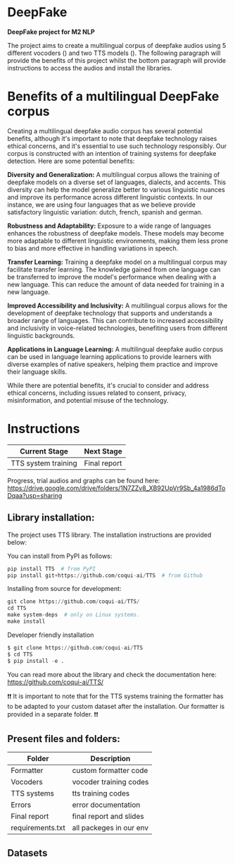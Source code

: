 # DeepFake

**DeepFake project for M2 NLP**

The project aims to create a multilingual corpus of deepfake audios using 5 different vocoders () and two TTS models (). The following paragraph will provide the benefits of this project whilst the bottom paragraph will provide instructions to access the audios and install the libraries. 

# Benefits of a multilingual DeepFake corpus

Creating a multilingual deepfake audio corpus has several potential benefits, although it's important to note that deepfake technology raises ethical concerns, and it's essential to use such technology responsibly. Our corpus is constructed with an intention of training systems for deepfake detection. Here are some potential benefits:

**Diversity and Generalization:**
A multilingual corpus allows the training of deepfake models on a diverse set of languages, dialects, and accents. This diversity can help the model generalize better to various linguistic nuances and improve its performance across different linguistic contexts. In our instance, we are using four languages that as we believe provide satisfactory linguistic variation: dutch, french, spanish and german. 

**Robustness and Adaptability:**
Exposure to a wide range of languages enhances the robustness of deepfake models. These models may become more adaptable to different linguistic environments, making them less prone to bias and more effective in handling variations in speech.

**Transfer Learning:**
Training a deepfake model on a multilingual corpus may facilitate transfer learning. The knowledge gained from one language can be transferred to improve the model's performance when dealing with a new language. This can reduce the amount of data needed for training in a new language.

**Improved Accessibility and Inclusivity:**
A multilingual corpus allows for the development of deepfake technology that supports and understands a broader range of languages. This can contribute to increased accessibility and inclusivity in voice-related technologies, benefiting users from different linguistic backgrounds.

**Applications in Language Learning:**
A multilingual deepfake audio corpus can be used in language learning applications to provide learners with diverse examples of native speakers, helping them practice and improve their language skills.

While there are potential benefits, it's crucial to consider and address ethical concerns, including issues related to consent, privacy, misinformation, and potential misuse of the technology.

# Instructions

| Current Stage         | Next Stage              |
| ----------------------| ----------------------- |
| TTS system training   |  Final report           |

Progress, trial audios and graphs can be found here: https://drive.google.com/drive/folders/1N7ZZv8_XB92UpVr9Sb_4a1986dToDqaa?usp=sharing

## Library installation:

The project uses TTS library. The installation instructions are provided below:

You can install from PyPI as follows:

```python
pip install TTS  # from PyPI
pip install git+https://github.com/coqui-ai/TTS  # from Github
```
Installing from source for development: 

```python
git clone https://github.com/coqui-ai/TTS/
cd TTS
make system-deps  # only on Linux systems.
make install
```
Developer friendly installation

```python
$ git clone https://github.com/coqui-ai/TTS
$ cd TTS
$ pip install -e .
```
You can read more about the library and check the documentation here: https://github.com/coqui-ai/TTS/ 

:exclamation::exclamation: It is important to note that for the TTS systems training the formatter has to be adapted to your custom dataset after the installation. Our formatter is provided in a separate folder. :exclamation::exclamation:

## Present files and folders: 

| **Folder**          | **Description**        |
| --------------------| -----------------------|
| Formatter           | custom formatter code  |
| Vocoders            | vocoder training codes |
| TTS systems         | tts training codes     |
| Errors              | error documentation    |
| Final report        | final report and slides|
| requirements.txt    | all packeges in our env|


## Datasets
